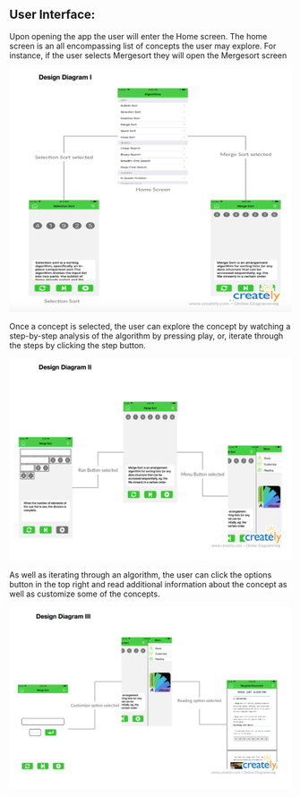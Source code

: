 ## User Interface:

Upon opening the app the user will enter the Home screen. The home screen is an all encompassing list of concepts the user may explore. For instance, if the user selects Mergesort they will open the Mergesort screen

![this](Diagrams/Diagram1.png)

Once a concept is selected, the user can explore the concept by watching a step-by-step analysis of the algorithm by pressing play, or, iterate through the steps by clicking the step button. 

![this](Diagrams/Diagram2.png)

As well as iterating through an algorithm, the user can click the options button in the top right and read additional information about the concept as well as customize some of the concepts.

![this](Diagrams/Diagram3.png)
